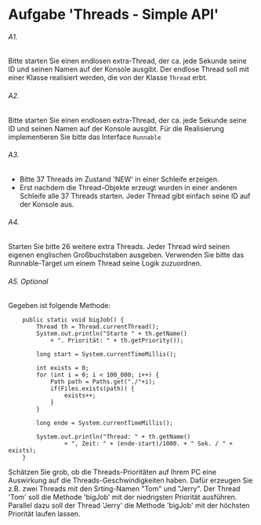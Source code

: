 # Aufgabe 'Threads - Simple API'

###### A1.

Bitte starten Sie einen endlosen extra-Thread, der ca. jede Sekunde seine ID und seinen Namen auf der Konsole ausgibt. Der endlose Thread soll mit einer Klasse realisiert werden, die von der Klasse `Thread` erbt. 

###### A2.

Bitte starten Sie einen endlosen extra-Thread, der ca. jede Sekunde seine ID und seinen Namen auf der Konsole ausgibt. Für die Realisierung implementieren Sie bitte das Interface `Runnable`
 
###### A3.
 
- Bitte 37 Threads im Zustand 'NEW' in einer Schleife erzeigen.
- Erst nachdem die Thread-Objekte erzeugt wurden in einer anderen Schleife alle 37 Threads starten. Jeder Thread gibt einfach seine ID auf der Konsole aus.

###### A4.

Starten Sie bitte 26 weitere extra Threads. Jeder Thread wird seinen eigenen englischen Großbuchstaben ausgeben.
Verwenden Sie bitte das Runnable-Target um einem Thread seine Logik zuzuordnen. 

###### A5. Optional
Gegeben ist folgende Methode:

		public static void bigJob() {
			Thread th = Thread.currentThread();
			System.out.println("Starte " + th.getName() 
				+ ". Priorität: " + th.getPriority());
			
			long start = System.currentTimeMillis();
	
			int exists = 0;
			for (int i = 0; i < 100_000; i++) {
				Path path = Paths.get("./"+i);
				if(Files.exists(path)) {
					exists++;
				}
			}
			
			long ende = System.currentTimeMillis();
			
			System.out.println("Thread: " + th.getName() 
					+ ", Zeit: " + (ende-start)/1000. + " Sek. / " + exists);
		}

Schätzen Sie grob, ob die Threads-Prioritäten auf Ihrem PC eine Auswirkung auf die Threads-Geschwindigkeiten haben. Dafür erzeugen Sie z.B. zwei Threads mit den Srting-Namen "Tom" und "Jerry". Der Thread 'Tom' soll die Methode 'bigJob' mit der niedrigsten Priorität ausführen. Parallel dazu soll der Thread 'Jerry' die Methode 'bigJob' mit der höchsten  Priorität laufen lassen. 

